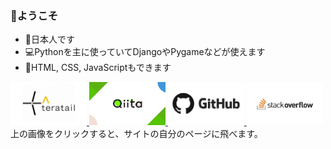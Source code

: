### 👋ようこそ
- 🗾日本人です
- 💻Pythonを主に使っていてDjangoやPygameなどが使えます
- 💬HTML, CSS, JavaScriptもできます
<a href="https://teratail.com/users/ForestSeo">
	<img src="https://github.com/ForestSeo/ForestSeo/blob/image/teratail.jpg" width="24.2%" alt="" title="サンプル">
</a>
<a href="https://qiita.com/ForestSeo">
	<img src="https://github.com/ForestSeo/ForestSeo/blob/image/qiita.jpg" width="24.2%" alt="" title="サンプル">
</a>
<a href="https://github.com/ForestSeo">
	<img src="https://github.com/ForestSeo/ForestSeo/blob/image/github.jpg" width="24.2%" alt="" title="サンプル">
</a>
<a href="https://ja.stackoverflow.com/users/47787/forestseo">
	<img src="https://github.com/ForestSeo/ForestSeo/blob/image/stackoverflow.jpg" width="24.2%" alt="" title="サンプル">
</a>
上の画像をクリックすると、サイトの自分のページに飛べます。

